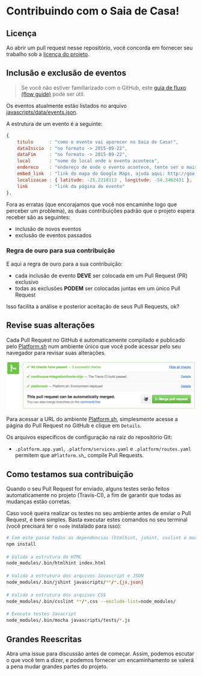 # Contribuindo com o Saia de Casa!


## Licença

Ao abrir um pull request nesse repositório, você concorda em fornecer seu trabalho sob a [licença do projeto](LICENSE).

## Inclusão e exclusão de eventos

> Se você não estiver familiarizado com o GitHub, este [guia de fluxo (flow guide)](https://guides.github.com/introduction/flow/) pode ser útil.

Os eventos atualmente estão listados no arquivo [javascripts/data/events.json](javascripts/data/events.json).

A estrutura de um evento é a seguinte:

```javascript
{
    titulo      : "como o evento vai aparecer no Saia de Casa!",
    dataInicio  : "no formato -> 2015-09-22",
    dataFim     : "no formato -> 2015-09-22",
    local       : "nome do local onde o evento acontece",
    endereco    : "endereço de onde o evento acontece, tente ser o mais completo possível",
    embed_link  : "link do mapa do Google Maps, ajuda aqui: http://goo.gl/PxxQHo",
    localizacao : { latitude: -25.2218113 , longitude: -54.3462431 },
    link        : "link da página do evento"
},
```

Fora as erratas (que encorajamos que você nos encaminhe logo que perceber um problema), as duas contribuições padrão que o projeto espera receber são as seguintes:

- inclusão de novos eventos
- exclusão de eventos passados

### Regra de ouro para sua contribuição

E aqui a regra de ouro para a sua contribuição:

- cada inclusão de evento **DEVE** ser colocada em um Pull Request (PR) exclusivo
- todas as exclusões **PODEM** ser colocadas juntas em um único Pull Request

Isso facilita a análise e posterior aceitação de seus Pull Requests, ok?

## Revise suas alterações

Cada Pull Request no GitHub é automaticamente compilado e publicado pelo
[Platform.sh](https://platform.sh/) num ambiente único que você pode acessar pelo seu navegador para revisar suas alterações.

![Platform.sh Pull Request Deployment](images/docs-pull-request-platformsh.png)

Para acessar a URL do ambiente [Platform.sh](https://platform.sh/), simplesmente acesse a página do Pull Request no GitHub e clique em `Details`.

Os arquivos específicos de configuração na raiz do repositório Git:

- `.platform.app.yaml`, `.platform/services.yaml` e     `.platform/routes.yaml` permitem que a`Platform.sh`_ compile Pull Requests.

## Como testamos sua contribuição

Quando o seu Pull Request for enviado, alguns testes serão feitos automaticamente no projeto (Travis-CI), a fim de garantir que todas as mudanças estão corretas.

Caso você queira realizar os testes no seu ambiente antes de enviar o Pull Request, é bem simples.
Basta executar estes comandos no seu terminal (você precisará ter o `node` instalado para isso):

```bash
# Com este passo todas as dependencias (htmlhint, jshint, csslint e mocha) serão instaladas
npm install

# Valida a estrutura do HTML
node_modules/.bin/htmlhint index.html

# Valida a estrutura dos arquivos Javascript e JSON
node_modules/.bin/jshint javascripts/**/*.{js,json}

# Valida a estrutura dos arquivos CSS
node_modules/.bin/csslint **/*.css --exclude-list=node_modules/

# Executa testes Javacript
node_modules/.bin/mocha javascripts/tests/*.js
```

## Grandes Reescritas

Abra uma issue para discussão antes de começar. Assim, podemos escutar o que você tem a dizer, e podemos fornecer  um encaminhamento se valerá a pena mudar grandes partes do projeto.
